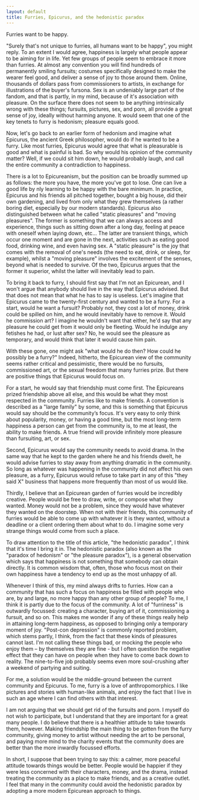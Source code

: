 ```yaml
---
layout: default
title: Furries, Epicurus, and the hedonistic paradox
---
```


Furries want to be happy.

"Surely that's not unique to furries, all humans want to be happy", you might reply. To an extent I would agree, happiness is largely what people appear to be aiming for in life. Yet few groups of people seem to embrace it more than furries. At almost any convention you will find hundreds of permanently smiling fursuits; costumes specifically designed to make the wearer feel good, and deliver a sense of joy to those around them. Online, thousands of dollars pass from commissioners to artists, in exchange for illustrations of the buyer's fursona. Sex is an undeniably large part of the fandom, and that is partly, in my mind, because of it's association with pleasure. On the surface there does not seem to be anything intrinsically wrong with these things; fursuits, pictures, sex, and porn, all provide a great sense of joy, ideally without harming anyone. It would seem that one of the key tenets to furry is hedonism; pleasure equals good.<!--more-->

Now, let's go back to an earlier form of hedonism and imagine what Epicurus, the ancient Greek philosopher, would do if he wanted to be a furry. Like most furries, Epicurus would agree that what is pleasurable is good and what is painful is bad. So why would his opinion of the community matter? Well, if we could sit him down, he would probably laugh, and call the entire community a contradiction to happiness.

There is a lot to Epicureanism, but the position can be broadly summed up as follows: the more you have, the more you've got to lose. One can live a good life by nly learning to be happy with the bare minimum. In practice, Epicurus and his friends all pitched together, bought a big house, did their own gardening, and lived from only what they grew themselves (a rather boring diet, especially by our modern standards). Epicurus also distinguished between what he called "static pleasures" and "moving pleasures". The former is something that we can always access and experience, things such as sitting down after a long day, feeling at peace with oneself when laying down, etc… The latter are transient things, which occur one moment and are gone in the next, activities such as eating good food, drinking wine, and even having sex.  A "static pleasure" is the joy that comes with the removal of one's needs (the need to eat, drink, or sleep, for example), whilst a "moving pleasure" involves the excitement of the senses, beyond what is needed to survive. Of the two, Epicurus argues that the former it superior, whilst the latter will inevitably lead to pain.

To bring it back to furry, I should first say that I'm not an Epicurean, and I won't argue that anybody should live in the way that Epicurus advised. But that does not mean that what he has to say is useless. Let's imagine that Epicurus came to the twenty-first century and wanted to be a furry. For a start, would he want a fursuit? Probably not, they cost a lot of money, drink could be spilled on him, and he would inevitably have to remove it. Would he commission art? I imagine he wouldn't want that either, he'd say that any pleasure he could get from it would only be fleeting. Would he indulge any fetishes he had, or lust after sex? No, he would see the pleasure as temporary, and would think that later it would cause him pain.

With these gone, one might ask "what would he do then? How could he possibly be a furry?" Indeed, hitherto, the Epicurean view of the community seems rather critical and pessimistic, there would be no fursuits, commissioned art, or the sexual freedom that many furries prize. But there are positive things that Epicurus would focus on.

For a start, he would say that friendship must come first. The Epicureans prized friendship above all else, and this would be what they most respected in the community. Furries like to make friends. A convention is described as a "large family" by some, and this is something that Epicurus would say should be the community’s focus. It's very easy to only think about popularity, money, or having a good time, but the most long-term happiness a person can get from the community is, to me at least, the ability to make friends. A true friend will provide infinitely more pleasure than fursuiting, art, or sex.

Second, Epicurus would say the community needs to avoid drama. In the same way that he kept to the garden where he and his friends dwelt, he would advise furries to stay away from anything dramatic in the community. So long as whatever was happening in the community did not affect his own pleasure, as a furry, Epicurus would refuse to take part in any of this "they said X" business that happens more frequently than most of us would like.

Thirdly, I believe that an Epicurean garden of furries would be incredibly creative. People would be free to draw, write, or compose what they wanted. Money would not be a problem, since they would have whatever they wanted on the doorstep. When not with their friends, this community of furries would be able to come up with whatever it is they wanted, without a deadline or a client ordering them about what to do. I imagine some very strange things would come from such a place.

To draw attention to the title of this article, "the hedonistic paradox", I think that it's time I bring it in. The hedonistic paradox (also known as the "paradox of hedonism" or "the pleasure paradox"), is a general observation which says that happiness is not something that somebody can obtain directly. It is common wisdom that, often, those who focus most on their own happiness have a tendency to end up as the most unhappy of all.

Whenever I think of this, my mind always drifts to furries. How can a community that has such a focus on happiness be filled with people who are, by and large, no more happy than any other group of people? To me, I think it is partly due to the focus of the community. A lot of "furriness" is outwardly focussed: creating a character, buying art of it, commissioning a fursuit, and so on. This makes me wonder if any of these things really help in attaining long-term happiness, as opposed to bringing only a temporary moment of joy. "Post-con depression" is commonly reported problem, which stems partly, I think, from the fact that these kinds of pleasures cannot last. I'm not calling these things bad, or mocking the people who enjoy them – by themselves they are fine - but I often question the negative effect that they can have on people when they have to come back down to reality. The nine-to-five job probably seems even more soul-crushing after a weekend of partying and suiting.

For me, a solution would be the middle-ground between the current community and Epicurus. To me, furry is a love of anthropomorphics. I like pictures and stories with human-like animals, and enjoy the fact that I live in such an age where I can find others with that interest.

I am not arguing that we should get rid of the fursuits and porn. I myself do not wish to participate, but I understand that they are important for a great many people. I do believe that there is a healthier attitude to take towards them, however. Making friendship the main thing to be gotten from the furry community, giving money to artist without needing the art to be personal, and paying more mind to the charity events that the community does are better than the more inwardly focussed efforts.

In short, I suppose that been trying to say this: a calmer, more peaceful attitude towards things would be better. People would be happier if they were less concerned with their characters, money, and the drama, instead treating the community as a place to make friends, and as a creative outlet. I feel that many in the community could avoid the hedonistic paradox by adopting a more modern Epicurean approach to things.
